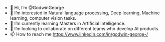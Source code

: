 - 👋 Hi, I’m @GodwinGeorge
- 👀 I’m interested in Natural language processing, Deep learning, Machine learning, computer vision tasks.
- 🌱 I’m currently learning Masters in Artificial intelligence.
- 💞️ I’m looking to collaborate on different teams who develop AI products.
- 📫 How to reach me https://www.linkedin.com/in/godwin-george-/

<!---
GodwinGeorge/GodwinGeorge is a ✨ special ✨ repository because its `README.md` (this file) appears on your GitHub profile.
You can click the Preview link to take a look at your changes.
--->
